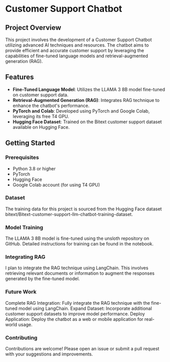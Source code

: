 # Customer Support Chatbot

## Project Overview

This project involves the development of a Customer Support Chatbot utilizing advanced AI techniques and resources. The chatbot aims to provide efficient and accurate customer support by leveraging the capabilities of fine-tuned language models and retrieval-augmented generation (RAG).

## Features

- **Fine-Tuned Language Model**: Utilizes the LLAMA 3 8B model fine-tuned on customer support data.
- **Retrieval-Augmented Generation (RAG)**: Integrates RAG technique to enhance the chatbot's performance.
- **PyTorch and Colab**: Developed using PyTorch and Google Colab, leveraging its free T4 GPU.
- **Hugging Face Dataset**: Trained on the Bitext customer support dataset available on Hugging Face.

## Getting Started

### Prerequisites

- Python 3.8 or higher
- PyTorch
- Hugging Face
- Google Colab account (for using T4 GPU)

### Dataset
The training data for this project is sourced from the Hugging Face dataset bitext/Bitext-customer-support-llm-chatbot-training-dataset.

### Model Training
The LLAMA 3 8B model is fine-tuned using the unsloth repository on GitHub. Detailed instructions for training can be found in the notebook.

### Integrating RAG

I plan to integrate the RAG technique using LangChain. This involves retrieving relevant documents or information to augment the responses generated by the fine-tuned model.

### Future Work

Complete RAG Integration: Fully integrate the RAG technique with the fine-tuned model using LangChain.
Expand Dataset: Incorporate additional customer support datasets to improve model performance.
Deploy Application: Deploy the chatbot as a web or mobile application for real-world usage.

### Contributing

Contributions are welcome! Please open an issue or submit a pull request with your suggestions and improvements.
